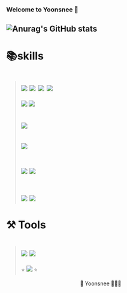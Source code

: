 ### Welcome to Yoonsnee 👋
 ![Anurag's GitHub stats](https://github-readme-stats.vercel.app/api?username=Yoonsnee&show_icons=true&theme=radical)
-------------------------------------------------------------------- 

# 📚skills
 
> # <img src="https://img.shields.io/badge/python-3776AB?style=flat-square&logo=python&logoColor=white"/> <img src="https://img.shields.io/badge/pandas-150458?style=flat-square&logo=pandas&logoColor=white"/> <img src="https://img.shields.io/badge/numpy-013243?style=flat-square&logo=numpy&logoColor=white"/> <img src="https://img.shields.io/badge/selenium-43B02A?style=flat-square&logo=selenium&logoColor=white"/> 
> <img src="https://img.shields.io/badge/plotly-3F4F75?style=flat-square&logo=plotly&logoColor=white"/> <img src="https://img.shields.io/badge/tableau-E97627?style=flat-square&logo=Tableau&logoColor=white"/> 
> # <img src="https://img.shields.io/badge/mysql-4479A1?style=flat-square&logo=MySQL&logoColor=white"/>  
> # <img src="https://img.shields.io/badge/yolo-00FFFF?style=flat-square&logo=YOLO&logoColor=white"/>  
> # <img src="https://img.shields.io/badge/tensorflow-FF6F00?style=flat-square&logo=tensorflow&logoColor=white"/> <img src="https://img.shields.io/badge/pytorch-EE4C2C?style=flat-square&logo=PyTorch&logoColor=white"/> 
> # <img src="https://img.shields.io/badge/docker-2496ED?style=flat-square&logo=docker&logoColor=white"/> <img src="https://img.shields.io/badge/ubuntu-E95420?style=flat-square&logo=Ubuntu&logoColor=white"/> 

# ⚒ Tools
> # <img src="https://img.shields.io/badge/Google Colab-F9AB00?style=flat-square&logo=Google Colab&logoColor=white"/> <img src="https://img.shields.io/badge/Jupyter-F37626?style=flat-square&logo=Jupyter&logoColor=white"/> 
> ⭐️ <img src="https://img.shields.io/badge/Visual Studio Code-007ACC?style=flat-square&logo=Visual Studio Code&logoColor=white"/> ⭐️

<center> 🥸 Yoonsnee 👩🏻‍💻   </center>             


 

